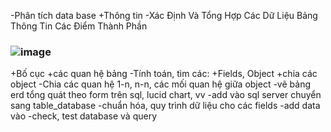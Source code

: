 -Phân tích data base 
+Thông tin
-Xác Định Và Tổng Hợp Các Dữ Liệu
Bảng Thông Tin Các Điểm Thành Phần
###   ![image](https://user-images.githubusercontent.com/76523661/174435404-9625a8e9-0cb4-4422-bf44-80bf17562179.png) 
+Bố cục
+các quan hệ bảng
-Tính toán, tìm các:
+Fields, Object
+chia các object
-Chia các quan hệ 1-n, n-n, các mối quan hệ giữa object
-vẽ bảng erd tổng quát theo form trên sql, lucid chart, vv
-add vào sql server chuyển sang table_database
-chuẩn hóa, quy trình dữ liệu cho các fields
-add data vào 
-check, test database và query
